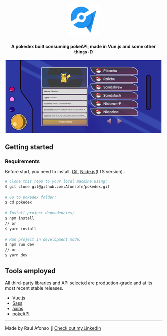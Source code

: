 <h1 align="center">
  <img alt="pokedex" title="pokedex" src=".github/pokedex-logo.png" width="100px" />
</h1>

<h4 align="center">
  A pokedex built consuming pokeAPI, made in Vue.js and some other things :D
</h4>

<div align="center">
   <img src=".github/pokedex.png" width="500px">
</div>

## Getting started

### Requirements
Before start, you need to install:
[Git](https://git-scm.com), [Node.js](https://nodejs.org/en/)(LTS version)..

```bash
# Clone this repo to your local machine using:
$ git clone git@github.com:Afonsofn/pokedex.git

# Go to pokedex folder;
$ cd pokedex

# Install project dependencies;
$ npm install
// or
$ yarn install

# Run project in development mode;
$ npm run dev
// or
$ yarn dev

```

## Tools employed
All third-party libraries and API selected are production-grade and at its most recent stable releases.

* [Vue.js](https://reactjs.org/)
* [Sass](https://sass-lang.com/)
* [axios](https://axios-http.com/)      
* [pokeAPI](https://pokeapi.co/docs/v2)      


---

Made by Raul Afonso 👋 [Check out my LinkedIn](https://www.linkedin.com/in/afonsofn/)


